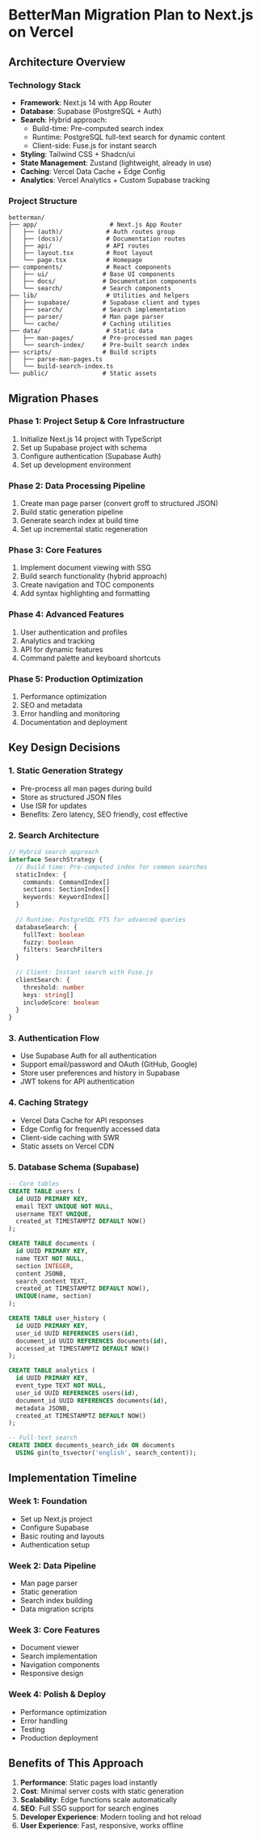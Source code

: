 # BetterMan Migration Plan to Next.js on Vercel

## Architecture Overview

### Technology Stack
- **Framework**: Next.js 14 with App Router
- **Database**: Supabase (PostgreSQL + Auth)
- **Search**: Hybrid approach:
  - Build-time: Pre-computed search index
  - Runtime: PostgreSQL full-text search for dynamic content
  - Client-side: Fuse.js for instant search
- **Styling**: Tailwind CSS + Shadcn/ui
- **State Management**: Zustand (lightweight, already in use)
- **Caching**: Vercel Data Cache + Edge Config
- **Analytics**: Vercel Analytics + Custom Supabase tracking

### Project Structure
```
betterman/
├── app/                    # Next.js App Router
│   ├── (auth)/            # Auth routes group
│   ├── (docs)/            # Documentation routes
│   ├── api/               # API routes
│   ├── layout.tsx         # Root layout
│   └── page.tsx           # Homepage
├── components/            # React components
│   ├── ui/               # Base UI components
│   ├── docs/             # Documentation components
│   └── search/           # Search components
├── lib/                   # Utilities and helpers
│   ├── supabase/         # Supabase client and types
│   ├── search/           # Search implementation
│   ├── parser/           # Man page parser
│   └── cache/            # Caching utilities
├── data/                  # Static data
│   ├── man-pages/        # Pre-processed man pages
│   └── search-index/     # Pre-built search index
├── scripts/              # Build scripts
│   ├── parse-man-pages.ts
│   └── build-search-index.ts
└── public/               # Static assets
```

## Migration Phases

### Phase 1: Project Setup & Core Infrastructure
1. Initialize Next.js 14 project with TypeScript
2. Set up Supabase project with schema
3. Configure authentication (Supabase Auth)
4. Set up development environment

### Phase 2: Data Processing Pipeline
1. Create man page parser (convert groff to structured JSON)
2. Build static generation pipeline
3. Generate search index at build time
4. Set up incremental static regeneration

### Phase 3: Core Features
1. Implement document viewing with SSG
2. Build search functionality (hybrid approach)
3. Create navigation and TOC components
4. Add syntax highlighting and formatting

### Phase 4: Advanced Features
1. User authentication and profiles
2. Analytics and tracking
3. API for dynamic features
4. Command palette and keyboard shortcuts

### Phase 5: Production Optimization
1. Performance optimization
2. SEO and metadata
3. Error handling and monitoring
4. Documentation and deployment

## Key Design Decisions

### 1. Static Generation Strategy
- Pre-process all man pages during build
- Store as structured JSON files
- Use ISR for updates
- Benefits: Zero latency, SEO friendly, cost effective

### 2. Search Architecture
```typescript
// Hybrid search approach
interface SearchStrategy {
  // Build time: Pre-computed index for common searches
  staticIndex: {
    commands: CommandIndex[]
    sections: SectionIndex[]
    keywords: KeywordIndex[]
  }
  
  // Runtime: PostgreSQL FTS for advanced queries
  databaseSearch: {
    fullText: boolean
    fuzzy: boolean
    filters: SearchFilters
  }
  
  // Client: Instant search with Fuse.js
  clientSearch: {
    threshold: number
    keys: string[]
    includeScore: boolean
  }
}
```

### 3. Authentication Flow
- Use Supabase Auth for all authentication
- Support email/password and OAuth (GitHub, Google)
- Store user preferences and history in Supabase
- JWT tokens for API authentication

### 4. Caching Strategy
- Vercel Data Cache for API responses
- Edge Config for frequently accessed data
- Client-side caching with SWR
- Static assets on Vercel CDN

### 5. Database Schema (Supabase)
```sql
-- Core tables
CREATE TABLE users (
  id UUID PRIMARY KEY,
  email TEXT UNIQUE NOT NULL,
  username TEXT UNIQUE,
  created_at TIMESTAMPTZ DEFAULT NOW()
);

CREATE TABLE documents (
  id UUID PRIMARY KEY,
  name TEXT NOT NULL,
  section INTEGER,
  content JSONB,
  search_content TEXT,
  created_at TIMESTAMPTZ DEFAULT NOW(),
  UNIQUE(name, section)
);

CREATE TABLE user_history (
  id UUID PRIMARY KEY,
  user_id UUID REFERENCES users(id),
  document_id UUID REFERENCES documents(id),
  accessed_at TIMESTAMPTZ DEFAULT NOW()
);

CREATE TABLE analytics (
  id UUID PRIMARY KEY,
  event_type TEXT NOT NULL,
  user_id UUID REFERENCES users(id),
  document_id UUID REFERENCES documents(id),
  metadata JSONB,
  created_at TIMESTAMPTZ DEFAULT NOW()
);

-- Full-text search
CREATE INDEX documents_search_idx ON documents 
  USING gin(to_tsvector('english', search_content));
```

## Implementation Timeline

### Week 1: Foundation
- Set up Next.js project
- Configure Supabase
- Basic routing and layouts
- Authentication setup

### Week 2: Data Pipeline
- Man page parser
- Static generation
- Search index building
- Data migration scripts

### Week 3: Core Features
- Document viewer
- Search implementation
- Navigation components
- Responsive design

### Week 4: Polish & Deploy
- Performance optimization
- Error handling
- Testing
- Production deployment

## Benefits of This Approach

1. **Performance**: Static pages load instantly
2. **Cost**: Minimal server costs with static generation
3. **Scalability**: Edge functions scale automatically
4. **SEO**: Full SSG support for search engines
5. **Developer Experience**: Modern tooling and hot reload
6. **User Experience**: Fast, responsive, works offline